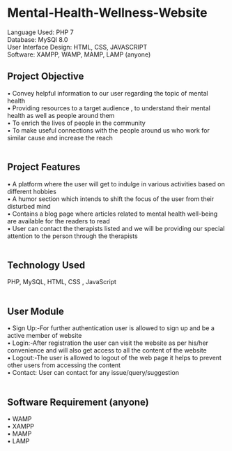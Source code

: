 # Mental-Health-Wellness-Website

Language Used: PHP 7 <br>
Database: MySQl 8.0 <br>
User Interface Design: HTML, CSS, JAVASCRIPT <br>
Software: XAMPP, WAMP, MAMP, LAMP (anyone) <br>

## Project Objective <br>
• Convey helpful information to our user regarding the topic of mental health<br>
• Providing resources to a target audience , to understand their mental health as well as people around them <br>
• To enrich  the lives of people in the community<br>
•	To make useful connections with the people around us who work for similar cause and increase the reach<br><br>

## Project Features <br>
• A platform where the user will get to indulge in various activities based on different hobbies<br>
• A humor section which intends to shift the focus of the user from their disturbed mind<br>
• Contains a blog page where articles related to mental health well-being are available for the readers to read<br>
•	User can contact the therapists listed and we will be providing our special attention to the person through the therapists<br><br>

## Technology Used<br>
PHP, MySQL, HTML, CSS , JavaScript <br><br>

## User Module <br>
•	Sign Up:-For further authentication user is allowed to sign up and be a active member of website<br>
•	Login:-After registration the user can visit the website as per his/her convenience and will also get access to all the content of the website<br>
• Logout:-The user is allowed to logout of the web page it helps to  prevent other users from accessing the content<br> 
•	Contact: User can contact for any issue/query/suggestion <br> <br>

## Software Requirement (anyone)<br>
•	WAMP <br>
•	XAMPP <br>
•	MAMP <br>
•	LAMP <br>



